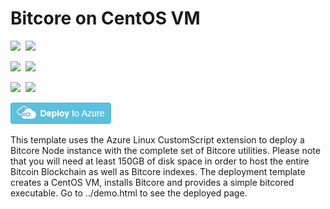 # Bitcore on CentOS VM

<IMG SRC="https://azurequickstartsservice.blob.core.windows.net/badges/bitcore-centos-vm/PublicLastTestDate.svg" />&nbsp;
<IMG SRC="https://azurequickstartsservice.blob.core.windows.net/badges/bitcore-centos-vm/PublicDeployment.svg" />&nbsp;

<IMG SRC="https://azurequickstartsservice.blob.core.windows.net/badges/bitcore-centos-vm/FairfaxLastTestDate.svg" />&nbsp;
<IMG SRC="https://azurequickstartsservice.blob.core.windows.net/badges/bitcore-centos-vm/FairfaxDeployment.svg" />&nbsp;

<IMG SRC="https://azurequickstartsservice.blob.core.windows.net/badges/bitcore-centos-vm/BestPracticeResult.svg" />&nbsp;
<IMG SRC="https://azurequickstartsservice.blob.core.windows.net/badges/bitcore-centos-vm/CredScanResult.svg" />&nbsp;

<a href="https://portal.azure.com/#create/Microsoft.Template/uri/https%3A%2F%2Fraw.githubusercontent.com%2FAzure%2Fazure-quickstart-templates%2Fmaster%2Fbitcore-centos-vm%2Fazuredeploy.json" target="_blank"><img src="https://raw.githubusercontent.com/Azure/azure-quickstart-templates/master/1-CONTRIBUTION-GUIDE/images/deploytoazure.png"/></a>

This template uses the Azure Linux CustomScript extension to deploy a Bitcore Node instance with the complete set of Bitcore utilities. Please note that you will need at least 150GB of disk space in order to host the entire Bitcoin Blockchain as well as Bitcore indexes. The deployment template creates a CentOS VM, installs Bitcore and provides a simple bitcored executable. Go to ../demo.html to see the deployed page.

